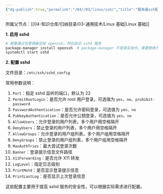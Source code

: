 ```yaml
---
{"dg-publish":true,"permalink":"/04//03/linux/ssh/","title":"服务器ssh配置","tags":["Linux","ssh"]}
---
```



所属父节点：[[04-知识仓库/归纳目录/03-通用技术/Linux 基础\|Linux 基础]]

**1. 启用 sshd**

```bash
# 需要通过包管理器安装 openssh，然后启动 sshd 服务
package-manager install openssh  # package-manager 不是真实指令，需要替换为相应的包管理器指令
systemctl start sshd
```

**2. 配置 sshd**

文件目录：`/etc/ssh/sshd_config`

常用参数说明：

1. `Port`：指定 sshd 监听的端口，默认为 22
2. `PermitRootLogin`：是否允许 root 用户登录，可选值为 `yes`、`no`、`prohibit-password`
3. `PasswordAuthentication`：是否允许密码登录，可选值为 `yes`、`no`
4. `PubkeyAuthentication`：是否允许公钥登录，可选值为 `yes`、`no`
5. `AllowUsers`：允许登录的用户列表，多个用户用空格隔开
6. `DenyUsers`：禁止登录的用户列表，多个用户用空格隔开
7. `AllowGroups`：允许登录的用户组列表，多个用户组用空格隔开
8. `DenyGroups`：禁止登录的用户组列表，多个用户组用空格隔开
9. `MaxAuthTries`：最大尝试登录次数
10. `Banner`：登录提示信息文件路径
11. `X11Forwarding`：是否允许 X11 转发
12. `LogLevel`：指定日志级别
13. `PrintMotd`：是否显示登录提示信息
14. `PrintLastLog`：是否显示上次登录信息

这些配置主要用于提高 sshd 服务的安全性，可以根据实际需求进行配置。
